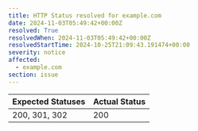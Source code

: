 ```yaml
---
title: HTTP Status resolved for example.com
date: 2024-11-03T05:49:42+00:00Z
resolved: True
resolvedWhen: 2024-11-03T05:49:42+00:00Z
resolvedStartTime: 2024-10-25T21:09:43.191474+00:00
severity: notice
affected:
  - example.com
section: issue
---
```


| Expected Statuses | Actual Status  |
|-------------------|----------------|
| 200, 301, 302 | 200 |
